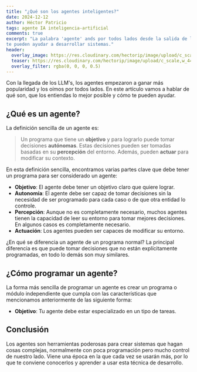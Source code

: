 ```yaml
---
title: "¿Qué son los agentes inteligentes?"
date: 2024-12-12
author: Héctor Patricio
tags: agente IA inteligencia-artificial
comments: true
excerpt: "La palabra 'agente' ands por todos lados desde la salida de los LLM's. Hablemos de lo que son y cómo
te pueden ayudar a desarrollar sistemas."
header:
  overlay_image: https://res.cloudinary.com/hectorip/image/upload/c_scale,w_1440/v1739597131/ryan-klaus-Xa0BLOXVxrQ-unsplash_necdjp.jpg
  teaser: https://res.cloudinary.com/hectorip/image/upload/c_scale,w_440/v1739597131/ryan-klaus-Xa0BLOXVxrQ-unsplash_necdjp.jpg
  overlay_filter: rgba(0, 0, 0, 0.5)
---
```


Con la llegada de los LLM's, los agentes empezaron a ganar más popularidad y
los oímos por todos lados. En este artículo vamos a hablar de qué son, que los entiendas
lo mejor posible y cómo te pueden ayudar.

## ¿Qué es un agente?

La definición sencilla de un agente es:

> Un programa que tiene un **objetivo** y para lograrlo puede tomar decisiones **autónomas**. Estas decisiones
pueden ser tomadas basadas en su **percepción** del entorno. Además, pueden **actuar** para modificar su
contexto.

En esta definición sencilla, encontramos varias partes clave que debe tener un programa para ser considerado un agente:

- **Objetivo**: El agente debe tener un objetivo claro que quiere lograr.
- **Autonomía**: El agente debe ser capaz de tomar decisiones sin la necesidad de ser programado para cada caso
o de que otra entidad lo controle.
- **Percepción**: Aunque no es completamente necesario, muchos agentes tienen la capacidad de leer su entorno para
tomar mejores decisiones. En algunos casos es completamente necesario.
- **Actuación**: Los agentes pueden ser capaces de modificar su entorno.

¿En qué se diferencia un agente de un programa normal? La principal diferencia es que puede tomar decisiones
que no están explícitamente programadas, en todo lo demás son muy similares.

## ¿Cómo programar un agente?

La forma más sencilla de programar un agente es crear un programa o módulo independiente
que cumpla con las características que mencionamos anteriormente de las siguiente forma:

- **Objetivo**: Tu agente debe estar especializado en un tipo de tareas.

## Conclusión

Los agentes son herramientas poderosas para crear sistemas que hagan cosas complejas, normalmente
con poca programación pero mucho control de nuestro lado. Viene una época en la que
cada vez se usarán más, por lo que te conviene conocerlos y aprender a usar esta 
técnica de desarrollo.
